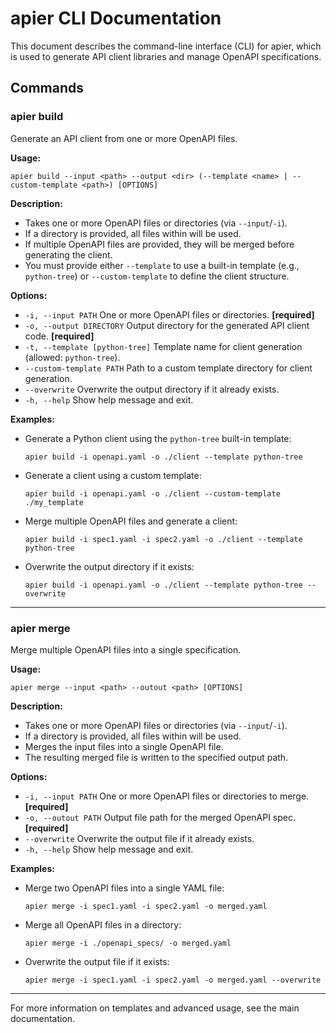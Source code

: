 # apier CLI Documentation

This document describes the command-line interface (CLI) for apier, which is used to generate API client libraries and manage OpenAPI specifications.

## Commands

### apier build

Generate an API client from one or more OpenAPI files.

**Usage:**
```
apier build --input <path> --output <dir> (--template <name> | --custom-template <path>) [OPTIONS]
```

**Description:**
- Takes one or more OpenAPI files or directories (via `--input`/`-i`).
- If a directory is provided, all files within will be used.
- If multiple OpenAPI files are provided, they will be merged before generating the client.
- You must provide either `--template` to use a built-in template (e.g., `python-tree`) or `--custom-template` to define the client structure.

**Options:**
- `-i, --input PATH`              One or more OpenAPI files or directories. **[required]**
- `-o, --output DIRECTORY`        Output directory for the generated API client code. **[required]**
- `-t, --template [python-tree]`  Template name for client generation (allowed: `python-tree`).
- `--custom-template PATH`        Path to a custom template directory for client generation.
- `--overwrite`                   Overwrite the output directory if it already exists.
- `-h, --help`                    Show help message and exit.

**Examples:**
- Generate a Python client using the `python-tree` built-in template:
  ```
  apier build -i openapi.yaml -o ./client --template python-tree
  ```
- Generate a client using a custom template:
  ```
  apier build -i openapi.yaml -o ./client --custom-template ./my_template
  ```
- Merge multiple OpenAPI files and generate a client:
  ```
  apier build -i spec1.yaml -i spec2.yaml -o ./client --template python-tree
  ```
- Overwrite the output directory if it exists:
  ```
  apier build -i openapi.yaml -o ./client --template python-tree --overwrite
  ```

---

### apier merge

Merge multiple OpenAPI files into a single specification.

**Usage:**
```
apier merge --input <path> --outout <path> [OPTIONS]
```

**Description:**
- Takes one or more OpenAPI files or directories (via `--input`/`-i`).
- If a directory is provided, all files within will be used.
- Merges the input files into a single OpenAPI file.
- The resulting merged file is written to the specified output path.

**Options:**
- `-i, --input PATH`   One or more OpenAPI files or directories to merge. **[required]**
- `-o, --outout PATH`  Output file path for the merged OpenAPI spec. **[required]**
- `--overwrite`        Overwrite the output file if it already exists.
- `-h, --help`         Show help message and exit.

**Examples:**
- Merge two OpenAPI files into a single YAML file:
  ```
  apier merge -i spec1.yaml -i spec2.yaml -o merged.yaml
  ```
- Merge all OpenAPI files in a directory:
  ```
  apier merge -i ./openapi_specs/ -o merged.yaml
  ```
- Overwrite the output file if it exists:
  ```
  apier merge -i spec1.yaml -i spec2.yaml -o merged.yaml --overwrite
  ```

---

For more information on templates and advanced usage, see the main documentation.
